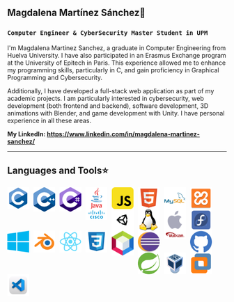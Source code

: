 ## Magdalena Martínez Sánchez🍄

### **`Computer Engineer & CyberSecurity Master Student in UPM`**

I'm Magdalena Martinez Sanchez, a graduate in Computer Engineering from Huelva University. I have also participated in an Erasmus Exchange program at the University of Epitech in Paris. This experience allowed me to enhance my programming skills, particularly in C, and gain proficiency in Graphical Programming and Cybersecurity.

Additionally, I have developed a full-stack web application as part of my academic projects. I am particularly interested in cybersecurity, web development (both frontend and backend), software development, 3D animations with Blender, and game development with Unity. I have personal experience in all these areas.

**My LinkedIn: https://www.linkedin.com/in/magdalena-martinez-sanchez/**

---

## Languages and Tools⭐

<img align="left" alt="C" width="50px" style="padding-right:10px;" src="images/c.png" />
<img align="left" alt="c++" width="50px" style="padding-right:10px;" src="images/c++.png" />
<img align="left" alt="c#" width="50px" style="padding-right:10px;" src="images/csharp.png" />
<img align="left" alt="java" width="50px" style="padding-right:10px;" src="images/java.png" />
<img align="left" alt="javascript" width="50px" style="padding-right:10px;" src="images/javascript.png" />
<img align="left" alt="html" width="50px" style="padding-right:10px;" src="images/html.png" />
<img align="left" alt="mysql" width="50px" style="padding-right:10px;" src="images/mysql.png" />
<img align="left" alt="xampp" width="50px" style="padding-right:10px;" src="images/xampp.png" />
<img align="left" alt="cisco" width="50px" style="padding-right:10px;" src="images/cisco.png" />
<img align="left" alt="unity" width="50px" style="padding-right:10px;" src="images/unity.png" />
<img align="left" alt="linux" width="50px" style="padding-right:10px;" src="images/linux.png" />
<img align="left" alt="apple" width="50px" style="padding-right:10px;" src="images/apple.png" />
<img align="left" alt="fedora" width="50px" style="padding-right:10px;" src="images/fedora.png" />
<img align="left" alt="windows" width="50px" style="padding-right:10px;" src="images/windows.png" />
<img align="left" alt="blender" width="50px" style="padding-right:10px;" src="images/blender.png" />
<img align="left" alt="react" width="50px" style="padding-right:10px;" src="images/react.png" />
<img align="left" alt="css" width="50px" style="padding-right:10px;" src="images/css.png" />
<img align="left" alt="netbeans" width="50px" style="padding-right:10px;" src="images/netbeans.png" />
<img align="left" alt="eclipse" width="50px" style="padding-right:10px;" src="images/eclipse.png" />
<img align="left" alt="vulkan" width="50px" style="padding-right:10px;" src="images/vulkan.png" />
<img align="left" alt="github" width="50px" style="padding-right:10px;" src="images/github.png" />
<img align="left" alt="spring" width="50px" style="padding-right:10px;" src="images/spring.png" />
<img align="left" alt="virtualbox" width="50px" style="padding-right:10px;" src="images/vb.png" />
<img align="left" alt="vmware" width="50px" style="padding-right:10px;" src="images/vmware.png" />
<img align="left" alt="vsc" width="50px" style="padding-right:10px;" src="images/vsc.png" />

<!--
**magdalenamartinez/magdalenamartinez** is a ✨ _special_ ✨ repository because its `README.md` (this file) appears on your GitHub profile.

Here are some ideas to get you started:

- 🔭 I’m currently working on ...
- 🌱 I’m currently learning ...
- 👯 I’m looking to collaborate on ...
- 🤔 I’m looking for help with ...
- 💬 Ask me about ...
- 📫 How to reach me: ...
- 😄 Pronouns: ...
- ⚡ Fun fact: ...
-->


